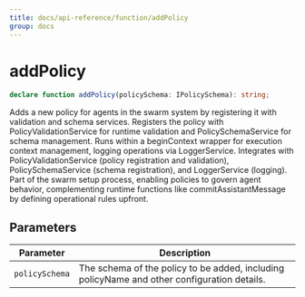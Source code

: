 ```yaml
---
title: docs/api-reference/function/addPolicy
group: docs
---
```


# addPolicy

```ts
declare function addPolicy(policySchema: IPolicySchema): string;
```

Adds a new policy for agents in the swarm system by registering it with validation and schema services.
Registers the policy with PolicyValidationService for runtime validation and PolicySchemaService for schema management.
Runs within a beginContext wrapper for execution context management, logging operations via LoggerService.
Integrates with PolicyValidationService (policy registration and validation), PolicySchemaService (schema registration),
and LoggerService (logging). Part of the swarm setup process, enabling policies to govern agent behavior,
complementing runtime functions like commitAssistantMessage by defining operational rules upfront.

## Parameters

| Parameter | Description |
|-----------|-------------|
| `policySchema` | The schema of the policy to be added, including policyName and other configuration details. |
